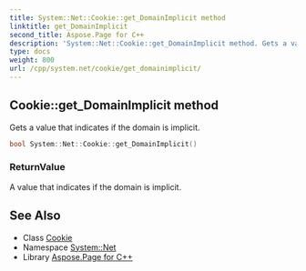 ```yaml
---
title: System::Net::Cookie::get_DomainImplicit method
linktitle: get_DomainImplicit
second_title: Aspose.Page for C++
description: 'System::Net::Cookie::get_DomainImplicit method. Gets a value that indicates if the domain is implicit in C++.'
type: docs
weight: 800
url: /cpp/system.net/cookie/get_domainimplicit/
---
```

## Cookie::get_DomainImplicit method


Gets a value that indicates if the domain is implicit.

```cpp
bool System::Net::Cookie::get_DomainImplicit()
```


### ReturnValue

A value that indicates if the domain is implicit.

## See Also

* Class [Cookie](../)
* Namespace [System::Net](../../)
* Library [Aspose.Page for C++](../../../)
